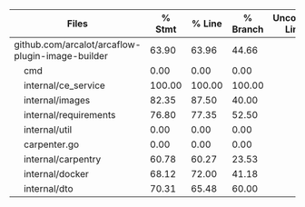 | Files | % Stmt | % Line | % Branch | Uncovered Lines |
|-|-|-|-|-|
|github.com/arcalot/arcaflow-plugin-image-builder|63.90|63.96|44.66||
|&nbsp;&nbsp;&nbsp;&nbsp;cmd|0.00|0.00|0.00||
|&nbsp;&nbsp;&nbsp;&nbsp;internal/ce_service|100.00|100.00|100.00||
|&nbsp;&nbsp;&nbsp;&nbsp;internal/images|82.35|87.50|40.00||
|&nbsp;&nbsp;&nbsp;&nbsp;internal/requirements|76.80|77.35|52.50||
|&nbsp;&nbsp;&nbsp;&nbsp;internal/util|0.00|0.00|0.00||
|&nbsp;&nbsp;&nbsp;&nbsp;carpenter.go|0.00|0.00|0.00||
|&nbsp;&nbsp;&nbsp;&nbsp;internal/carpentry|60.78|60.27|23.53||
|&nbsp;&nbsp;&nbsp;&nbsp;internal/docker|68.12|72.00|41.18||
|&nbsp;&nbsp;&nbsp;&nbsp;internal/dto|70.31|65.48|60.00||

